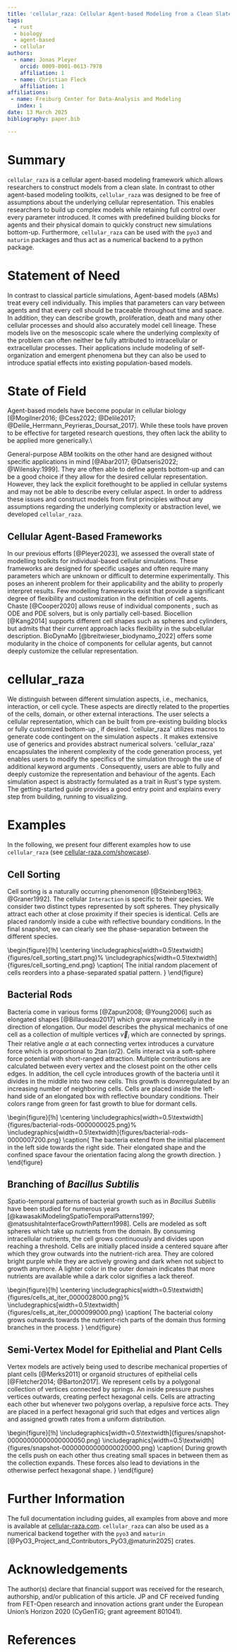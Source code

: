 ```yaml
---
title: 'cellular_raza: Cellular Agent-based Modeling from a Clean Slate'
tags:
  - rust
  - biology
  - agent-based
  - cellular
authors:
  - name: Jonas Pleyer
    orcid: 0009-0001-0613-7978
    affiliation: 1
  - name: Christian Fleck
    affiliation: 1
affiliations:
 - name: Freiburg Center for Data-Analysis and Modeling
   index: 1
date: 13 March 2025
bibliography: paper.bib

---
```


# Summary

`cellular_raza` is a cellular agent-based modeling framework which allows researchers to construct
models from a clean slate.
In contrast to other agent-based modeling toolkits, `cellular_raza` was designed to be free of
assumptions about the underlying cellular representation.
This enables researchers to build up complex models while retaining full control over every
parameter introduced.
It comes with predefined building blocks for agents and their physical domain to quickly
construct new simulations bottom-up.
Furthermore, `cellular_raza` can be used with the `pyo3` and `maturin` packages and thus act as a
numerical backend to a python package.

# Statement of Need

In contrast to classical particle simulations, Agent-based models (ABMs) treat every cell individually.
This implies that parameters can vary between agents and that every cell should be traceable
throughout time and space.
In addition, they can describe growth, proliferation, death and many other cellular processes and
should also accurately model cell lineage.
These models live on the mesoscopic scale where the underlying complexity of the problem can
often neither be fully attributed to intracellular or extracellular processes.
Their applications include modeling of self-organization and emergent phenomena but they can
also be used to introduce spatial effects into existing population-based models.

# State of Field

Agent-based models have become popular in cellular biology
[@Mogilner2016; @Cess2022; @Delile2017; @Delile_Herrmann_Peyrieras_Doursat_2017].
While these tools have proven to be effective for targeted research questions,
they often lack the ability to be applied more generically.\
<!-- Nevertheless, core functionalities such as numerical solvers, storage solutions or domain
decomposition methods could be shared between models.-->
General-purpose ABM toolkits on the other hand are designed without specific applications
in mind [@Abar2017; @Datseris2022; @Wilensky:1999].
They are often able to define agents bottom-up and can be a good choice if they allow for the
desired cellular representation.
However, they lack the explicit forethought to be applied in cellular systems
and may not be able to describe every cellular aspect.
In order to address these issues and construct models from first principles without any
assumptions regarding the underlying complexity or abstraction level, we developed
`cellular_raza`.

## Cellular Agent-Based Frameworks

In our previous efforts [@Pleyer2023], we assessed the overall state of modelling toolkits for
individual-based cellular simulations.
These frameworks are designed for specific usages and often  require many parameters which are
unknown or difficult to determine experimentally.
This poses an inherent problem for their applicability and the ability to properly interpret
results.
Few modelling frameworks exist that provide a significant degree of flexibility and customization in
the definition of cell agents.
Chaste [@Cooper2020] allows reuse of individual components , such as ODE and PDE solvers, but is
only partially cell-based.
Biocellion [@Kang2014] supports different cell shapes such as spheres and cylinders, but admits that
their current approach lacks flexibility in the subcellular description.
BioDynaMo [@breitwieser_biodynamo_2022] offers some modularity in the choice of components for
cellular agents, but cannot deeply customize the cellular representation.

# cellular_raza

We distinguish between different simulation aspects, i.e., mechanics, interaction, or cell cycle.
These aspects are directly related to the properties of the cells, domain, or other external
interactions.
The user selects a cellular representation, which can be built from pre-existing building blocks or
 fully customized bottom-up , if desired.
'cellular_raza' utilizes macros to generate code contingent on the simulation aspects .
It makes extensive use of generics and provides abstract numerical solvers.
'cellular_raza' encapsulates the inherent complexity of the code generation process, yet enables
users to modify the specifics of the simulation through the use of additional keyword arguments .
Consequently, users are able to fully and deeply customize the representation and behaviour of the
agents.
Each simulation aspect is abstractly formulated as a trait in Rust's type system.
The getting-started guide provides a good entry point and explains every step from building, running
to visualizing.

# Examples

In the following, we present four different examples how to use `cellular_raza` (see
[cellular-raza.com/showcase](https://cellular-raza.com/showcase)).

## Cell Sorting

Cell sorting is a naturally occurring phenomenon [@Steinberg1963; @Graner1992].
The cellular `Interaction` is specific to their species.
We consider two distinct types represented by soft spheres.
They physically attract each other at close proximity if their species is identical.
Cells are placed randomly inside a cube with reflective boundary conditions.
In the final snapshot, we can clearly see the phase-separation between the different species.

\begin{figure}[!h]
    \centering
    \includegraphics[width=0.5\textwidth]{figures/cell_sorting_start.png}%
    \includegraphics[width=0.5\textwidth]{figures/cell_sorting_end.png}
    \caption{
        The initial random placement of cells reorders into a phase-separated spatial pattern.
    }
\end{figure}

## Bacterial Rods

Bacteria come in various forms [@Zapun2008; @Young2006] such as elongated shapes [@Billaudeau2017]
which grow asymmetrically in the direction of elongation.
Our model describes the physical mechanics of one cell as a collection of multiple vertices
$\vec{v}_i$ which are connected by springs.
Their relative angle $\alpha$ at each connecting vertex introduces a curvature force which is
proportional to $2\tan(\alpha/2)$.
Cells interact via a soft-sphere force potential with short-ranged attraction.
Multiple contributions are calculated between every vertex and the closest point on the
other cells edges.
In addition, the cell cycle introduces growth of the bacteria until it
divides in the middle into two new cells.
This growth is downregulated by an increasing number of neighboring cells.
Cells are placed inside the left-hand side of an elongated box with reflective boundary conditions.
Their colors range from green for fast growth to blue for dormant cells.

\begin{figure}[!h]
    \centering
    \includegraphics[width=0.5\textwidth]{figures/bacterial-rods-0000000025.png}%
    \includegraphics[width=0.5\textwidth]{figures/bacterial-rods-0000007200.png}
    \caption{
        The bacteria extend from the initial placement in the left side towards the right side.
        Their elongated shape and the confined space favour the orientation facing along the growth
        direction.
    }
\end{figure}

## Branching of _Bacillus Subtilis_

Spatio-temporal patterns of bacterial growth such as in _Bacillus Subtilis_ have been studied for
numerous years [@kawasakiModelingSpatioTemporalPatterns1997; @matsushitaInterfaceGrowthPattern1998].
Cells are modeled as soft spheres which take up nutrients from the domain.
By consuming intracellular nutrients, the cell grows continuously and divides upon reaching a
threshold.
Cells are initially placed inside a centered square after which they grow outwards into the
nutrient-rich area.
They are colored bright purple while they are actively growing and dark when not subject to growth
anymore.
A lighter color in the outer domain indicates that more nutrients are available while a dark color
signifies a lack thereof.

\begin{figure}[!h]
    \centering
    \includegraphics[width=0.5\textwidth]{figures/cells_at_iter_0000028000.png}%
    \includegraphics[width=0.5\textwidth]{figures/cells_at_iter_0000099000.png}
    \caption{
        The bacterial colony grows outwards towards the nutrient-rich parts of the domain thus
        forming branches in the process.
    }
\end{figure}

## Semi-Vertex Model for Epithelial and Plant Cells

Vertex models are actively being used to describe mechanical properties of
plant cells [@Merks2011] or organoid structures of epithelial cells [@Fletcher2014; @Barton2017].
We represent cells by a polygonal collection of vertices connected by springs.
An inside pressure pushes vertices outwards, creating perfect hexagonal cells.
Cells are attracting each other but whenever two polygons overlap, a repulsive force acts.
They are placed in a perfect hexagonal grid such that edges and vertices align and assigned growth
rates from a uniform distribution.

\begin{figure}[!h]
    \includegraphics[width=0.5\textwidth]{figures/snapshot-00000000000000000050.png}
    \includegraphics[width=0.5\textwidth]{figures/snapshot-00000000000000020000.png}
    \caption{
        During growth the cells push on each other thus creating small spaces in between them as the
        collection expands.
        These forces also lead to deviations in the otherwise perfect hexagonal shape.
    }
\end{figure}

# Further Information
The full documentation including guides, all examples from above and more is available at
[cellular-raza.com](https://cellular-raza.com/).
`cellular_raza` can also be used as a numerical backend together with the `pyo3` and `maturin`
[@PyO3_Project_and_Contributors_PyO3,@maturin2025] crates.

# Acknowledgements

The author(s) declare that financial support was received for the research, authorship, and/or
publication of this article.
JP and CF received funding from FET-Open research and innovation actions grant under the European
Union’s Horizon 2020 (CyGenTiG; grant agreement 801041).

# References


